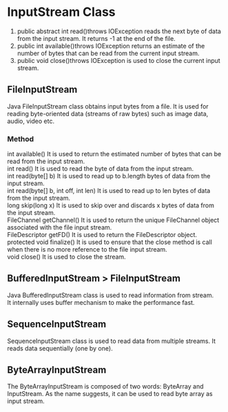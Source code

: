 # InputStream Class
1. public abstract int read()throws IOException	reads the next byte of data from the input stream. It returns -1 at the end of the file.
2. public int available()throws IOException	    returns an estimate of the number of bytes that can be read from the current input stream.
3. public void close()throws IOException	    is used to close the current input stream.

## FileInputStream
Java FileInputStream class obtains input bytes from a file. 
It is used for reading byte-oriented data (streams of raw bytes) such as image data, audio, video etc.

### Method
int available()	                        It is used to return the estimated number of bytes that can be read from the input stream.  
int read()	                            It is used to read the byte of data from the input stream.  
int read(byte[] b)	                    It is used to read up to b.length bytes of data from the input stream.  
int read(byte[] b, int off, int len)	It is used to read up to len bytes of data from the input stream.  
long skip(long x)	                    It is used to skip over and discards x bytes of data from the input stream.  
FileChannel getChannel()	            It is used to return the unique FileChannel object associated with the file input stream.  
FileDescriptor getFD()	                It is used to return the FileDescriptor object.  
protected void finalize()	            It is used to ensure that the close method is call when there is no more reference to the file input stream.  
void close()	                        It is used to close the stream.  

## BufferedInputStream > FileInputStream
Java BufferedInputStream class is used to read information from stream.  
It internally uses buffer mechanism to make the performance fast.

## SequenceInputStream
SequenceInputStream class is used to read data from multiple streams. It reads data sequentially (one by one).

## ByteArrayInputStream
The ByteArrayInputStream is composed of two words: ByteArray and InputStream. 
As the name suggests, it can be used to read byte array as input stream.